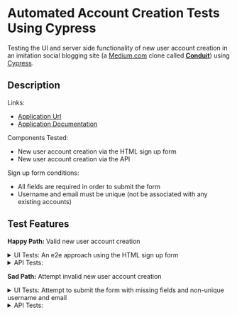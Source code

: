 # Automated Account Creation Tests Using Cypress

Testing the UI and server side functionality of new user account creation in an imitation social blogging site (a [Medium.com](https://medium.com/) clone called [**Conduit**](https://angular.realworld.io/)) using [Cypress](https://www.cypress.io/).

## Description

Links:

- [Application Url](https://angular.realworld.io/)
- [Application Documentation](https://github.com/gothinkster/angular-realworld-example-app)

Components Tested:

- New user account creation via the HTML sign up form
- New user account creation via the API

Sign up form conditions:

- All fields are required in order to submit the form
- Username and email must be unique (not be associated with any existing accounts)

## Test Features

**Happy Path:** Valid new user account creation

<details>

<summary>UI Tests: An e2e approach using the HTML sign up form</summary>  
</br>
<p>Pre-testing steps</p>
<ol><li>Generate new user data and write to fixture file</li>
<li>Navigate to the sign up page</li></ol>

<p>Test Steps</p>
<ol><li>Type the username</li>
<li>Type the email address</li>
<li>Type the password</li>
  <li>Click Sign up button</li>
</ol>

<p>Expected Results</p>
<ol><li>Successful registration</li>
<li>Redirected to home page as a logged in user</li>
</ol>

</details>

<details>
<summary>API Tests: </summary>

</br>
<p>Pre-testing steps</p>
<ol><li>First Step</li>
<li>Second Step</li></ol>

<p>Test Steps</p>
<ol><li>First Step</li>
<li>Second Step</li>
<li>Third Step</li></ol>

<p>Expected Results</p>
<ol><li>First</li>
<li>Second</li>
</ol>

</details>

**Sad Path:** Attempt invalid new user account creation

<details>

<summary>UI Tests: Attempt to submit the form with missing fields and non-unique username and email</summary>  
</br>
<p>Pre-testing steps</p>
<ol><li>Generate new user data and write to fixture file</li>
<li>Bypass the UI- Send a POST request to the users endpoint to add a user to the database</li>
<li>Navigate to the sign up page</li></ol>

<p>Test Steps</p>
<ol><li>Type the username of existing account</li>
<li>Type the email address of existing account</li>
<li>Type the password</li>
  <li>Click Sign up button</li>
</ol>

<p>Expected Results</p>
<ol><li>Submit button is disabled until all fields are entered</li>
<li>Attempt to submit leads to error messages</li>
<ol type="a"><li>"email has already been taken"</li><li>"username has already been taken"</li></ol>
<li>Registration is unsuccessful</li>
</ol>

</details>

<details>
<summary>API Tests: </summary>

</br>
<p>Pre-testing steps</p>
<ol><li>First Step</li>
<li>Second Step</li></ol>

<p>Test Steps</p>
<ol><li>First Step</li>
<li>Second Step</li></ol>

<p>Expected Results</p>
<ol><li>First</li>
<li>Second</li>
</ol>

</details>
